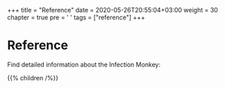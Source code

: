 +++
title = "Reference"
date = 2020-05-26T20:55:04+03:00
weight = 30
chapter = true
pre = '<i class="fas fa-layer-group"></i> '
tags = ["reference"]
+++

# Reference

Find detailed information about the Infection Monkey:

{{% children /%}}
